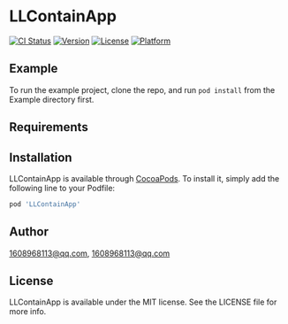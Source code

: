 # LLContainApp

[![CI Status](https://img.shields.io/travis/1608968113@qq.com/LLContainApp.svg?style=flat)](https://travis-ci.org/1608968113@qq.com/LLContainApp)
[![Version](https://img.shields.io/cocoapods/v/LLContainApp.svg?style=flat)](https://cocoapods.org/pods/LLContainApp)
[![License](https://img.shields.io/cocoapods/l/LLContainApp.svg?style=flat)](https://cocoapods.org/pods/LLContainApp)
[![Platform](https://img.shields.io/cocoapods/p/LLContainApp.svg?style=flat)](https://cocoapods.org/pods/LLContainApp)

## Example

To run the example project, clone the repo, and run `pod install` from the Example directory first.

## Requirements

## Installation

LLContainApp is available through [CocoaPods](https://cocoapods.org). To install
it, simply add the following line to your Podfile:

```ruby
pod 'LLContainApp'
```

## Author

1608968113@qq.com, 1608968113@qq.com

## License

LLContainApp is available under the MIT license. See the LICENSE file for more info.
